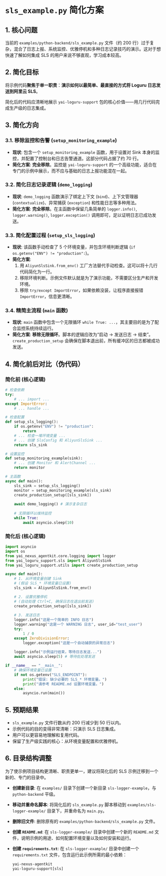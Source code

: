 # `sls_example.py` 简化方案

## 1. 核心问题

当前的 `examples/python-backend/sls_example.py` 文件（约 200 行）过于复杂，混合了日志上报、系统监控、优雅停机和多种日志记录技巧的演示。这对于想快速了解如何集成 SLS 的用户来说不够直观，学习成本较高。

## 2. 简化目标

将示例代码**聚焦于单一职责**：**演示如何以最简单、最直接的方式将 Loguru 日志发送到阿里云 SLS**。

简化后的代码应清晰地展示 `yai-loguru-support` 包的核心价值——用几行代码完成生产级的日志集成。

## 3. 简化方向

### 3.1. 移除监控和告警 (`setup_monitoring_example`)

*   **现状**: 包含一个 `setup_monitoring_example` 函数，用于设置对 Sink 本身的监控，并配置了控制台和日志告警通道。这部分代码占据了约 70 行。
*   **简化方案**: **完全移除**。监控是 `yai-loguru-support` 的一个高级功能，适合在专门的示例中展示，而不应与基础的日志上报功能混在一起。

### 3.2. 简化日志记录逻辑 (`demo_logging`)

*   **现状**: `demo_logging` 函数演示了绑定上下文 (`bind`)、上下文管理器 (`contextualize`)、异常捕获 (`exception`) 和性能日志等多种用法。
*   **简化方案**: **完全移除**。在主函数中保留几条简单的 `logger.info()`, `logger.warning()`, `logger.exception()` 调用即可，足以证明日志已成功发送。

### 3.3. 简化配置过程 (`setup_sls_logging`)

*   **现状**: 该函数手动检查了 5 个环境变量，并包含环境判断逻辑 (`if os.getenv("ENV") != "production":`)。
*   **简化方案**:
    1.  用 `AliyunSlsSink.from_env()` 工厂方法替代手动检查。这可以将十几行代码简化为一行。
    2.  移除环境判断。示例文件默认就是为了演示功能，不需要区分生产和开发环境。
    3.  移除 `try/except ImportError`，如果依赖没装，让程序直接报错 `ImportError`，信息更清晰。

### 3.4. 精简主流程 (`main` 函数)

*   **现状**: `main` 函数中包含一个无限循环 `while True: ...`，其主要目的是为了配合监控系统持续运行。
*   **简化方案**: **移除无限循环**。脚本的逻辑应改为“启动 -> 发送日志 -> 结束”。`create_production_setup` 会确保在脚本退出前，所有缓冲区的日志都被成功发送。

## 4. 简化前后对比（伪代码）

### **简化前 (核心逻辑)**

```python
# 检查依赖
try:
    # ... import ...
except ImportError:
    # ... handle ...

# 检查配置
def setup_sls_logging():
    if os.getenv("ENV") != "production":
        return
    # ... 检查一堆环境变量 ...
    # ... 创建 SlsConfig 和 AliyunSlsSink ...
    return sls_sink

# 设置监控
def setup_monitoring_example(sink):
    # ... 创建 Monitor 和 AlertChannel ...
    return monitor

# 主函数
async def main():
    sls_sink = setup_sls_logging()
    monitor = setup_monitoring_example(sls_sink)
    create_production_setup([sls_sink])
    
    await demo_logging() # 演示复杂日志
    
    # 无限循环以维持监控
    while True:
        await asyncio.sleep(10)
```

### **简化后 (核心逻辑)**

```python
import asyncio
import os
from yai_nexus_agentkit.core.logging import logger
from yai_loguru_support.sls import AliyunSlsSink
from yai_loguru_support.utils import create_production_setup

async def main():
    # 1. 从环境变量创建 Sink
    # (假设 SLS_* 环境变量已设置)
    sls_sink = AliyunSlsSink.from_env()

    # 2. 设置优雅停机
    # (自动处理 Ctrl+C, 确保日志在退出前发送)
    create_production_setup([sls_sink])
    
    # 3. 发送日志
    logger.info("这是一个简单的 INFO 日志")
    logger.warning("这是一个 WARNING 日志", user_id="test_user")
    try:
        1 / 0
    except ZeroDivisionError:
        logger.exception("这是一个自动捕获的异常日志")
        
    logger.info("示例运行结束，等待日志发送...")
    await asyncio.sleep(5) # 等待批处理发送

if __name__ == "__main__":
    # 确保环境变量已设置
    if not os.getenv("SLS_ENDPOINT"):
        print("错误: 缺少必要的 SLS_* 环境变量。")
        print("请参考 README.md 设置环境变量。")
    else:
        asyncio.run(main())
```

## 5. 预期结果

*   `sls_example.py` 文件行数从约 200 行减少到 50 行以内。
*   示例代码的目的变得非常清晰：只演示 SLS 日志集成。
*   用户可以更容易地理解和复用代码。
*   保留了生产级实践的核心：从环境变量配置和优雅停机。

## 6. 目录结构调整

为了使示例项目结构更清晰、职责更单一，建议将简化后的 SLS 示例迁移到一个新的、专门的目录中。

*   **创建新目录**: 在 `examples/` 目录下创建一个新目录 `sls-logger-example`，与 `python-backend` 平级。

*   **移动并重命名脚本**: 将简化后的 `sls_example.py` 脚本移动到 `examples/sls-logger-example/` 目录下，并重命名为 `main.py`。

*   **删除旧文件**: 删除原有的 `examples/python-backend/sls_example.py` 文件。

*   **创建 `README.md`**: 在 `sls-logger-example/` 目录中创建一个新的 `README.md` 文件，说明示例的用途、如何配置环境变量以及如何安装和运行。

*   **创建 `requirements.txt`**: 在 `sls-logger-example/` 目录中创建一个 `requirements.txt` 文件，包含运行此示例所需的最小依赖：
    ```txt
    yai-nexus-agentkit
    yai-loguru-support[sls]
    ``` 